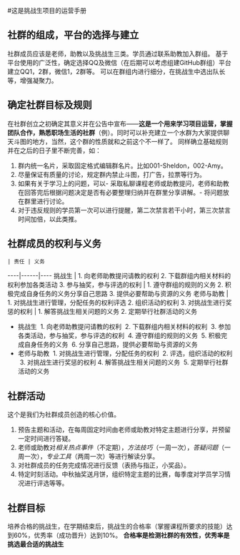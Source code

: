 #这是挑战生项目的运营手册
## 社群的组成，平台的选择与建立
社群成员应该是老师，助教以及挑战生三类。学员通过联系助教加入群组。
基于平台使用的广泛性，确定选择QQ及微信（在后期可以考虑组建GitHub群组）平台建立QQ1，2群，微信1，2群等。
可以在群组内进行细分，在挑战生中选出队长等，增强凝聚力。

## 确定社群目标及规则
在社群创立之初确定其意义并在公告中宣布——**这是一个用来学习项目运营，掌握团队合作，熟悉职场生活的社群**（例）。同时可以补充建立一个水群为大家提供聊天斗图的地方，当然，这个群的性质就和之前这个不一样了。
同样确立基础规则并在之后的日子里不断完善，如：
1. 群内统一名片，采取固定格式编辑群名片。比如001-Sheldon，002-Amy。
2. 尽量保证有质量的讨论，规定群内禁止斗图，打广告，拉票等行为。
3. 如果有关于学习上的问题，可以- 采取私聊课程老师或助教提问，老师和助教在回答完后根据问题决定是否有必要整理归纳并在群里分享讲解。- 将问题放在群里进行讨论。
4. 对于违反规则的学员第一次可以进行提醒，第二次禁言若干小时，第三次禁言时间加倍，以此类推。

## 社群成员的权利与义务
    | 责任 | 义务
----|------|----
挑战生 | 1. 向老师助教提问请教的权利 2. 下载群组内相关材料的权利参加各类活动 3. 参与抽奖，参与评选的权利  | 1. 遵守群组的规则的义务 2. 积极完成自身任务的义务分享自己思路 3. 提供必要帮助与资源的义务
老师与助教 | 1. 对挑战生进行管理，分配任务的权利评选 2. 组织活动的权利 3. 对挑战生进行奖惩的权利  | 1. 解答挑战生相关问题的义务 2. 定期举行社群活动的义务

- 挑战生
  1. 向老师助教提问请教的权利
  2. 下载群组内相关材料的权利
  3. 参加各类活动，参与抽奖，参与评选的权利
  4. 遵守群组的规则的义务
  5. 积极完成自身任务的义务
  6. 分享自己思路，提供必要帮助与资源的义务
- 老师与助教
  1. 对挑战生进行管理，分配任务的权利
  2. 评选，组织活动的权利
  3. 对挑战生进行奖惩的权利
  4. 解答挑战生相关问题的义务
  5. 定期举行社群活动的义务

## 社群活动
这个是我们为社群成员创造的核心价值。
1. 预告主题和活动，在每周固定时间由老师或助教对特定主题进行分享，并预留一定时间进行答疑。
2. 老师或助教对*相关热点事件*（不定期），*方法技巧*（一周一次），*答疑问题*（一周一次），*专业工具*（两周一次）等进行解读分享。
3. 对社群成员的任务完成情况进行反馈（表扬与指正，小奖品）。
4. 特定时刻活动。中秋抽奖送月饼，组织特定主题的比赛，每季度对学员学习情况进行评选等等。

## 社群目标
培养合格的挑战生，在学期结束后，挑战生的合格率（掌握课程所要求的技能）达到60%，优秀率（成功晋升）达到10%。
**合格率是检测社群的有效性，优秀率是挑选最合适的挑战生**
